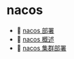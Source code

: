 # nacos

* 📄 [nacos 部署](siyuan://blocks/20231110105237-aspjd9u)
* 📄 [nacos 概述](siyuan://blocks/20231110105237-0v7pqpb)
* 📄 [nacos 集群部署](siyuan://blocks/20231110105237-1y89vd5)

　　‍

